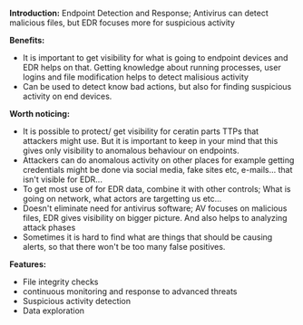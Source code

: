 **Introduction:** Endpoint Detection and Response;  Antivirus can detect malicious files, but EDR focuses more for suspicious activity

**Benefits:**
- It is important to get visibility for what is going to endpoint devices and EDR helps on that. Getting knowledge about running processes, user logins and file modification helps to detect malisious activity
- Can be used to detect know bad actions, but also for finding suspicious activity on end devices. 
 

**Worth noticing:** 
- It is possible to protect/ get visibility for ceratin parts TTPs that attackers might use. But it is important to keep in your mind that this gives only visibility to anomalous behaviour on endpoints. 
- Attackers can do anomalous activity on other places for example getting credentials might be done via social media, fake sites etc, e-mails... that isn't visible for EDR... 
- To get most use of for EDR data, combine it with other controls; What is going on network, what actors are targetting us etc...
- Doesn't eliminate need for antivirus software; AV focuses on malicious files, EDR gives visibility on bigger picture. And  also helps to analyzing attack phases
- Sometimes it is hard to find what are things that should be causing alerts, so that there won't be too many false positives.  



**Features:**
- File integrity checks
- continuous monitoring and response to advanced threats
- Suspicious activity detection
- Data exploration